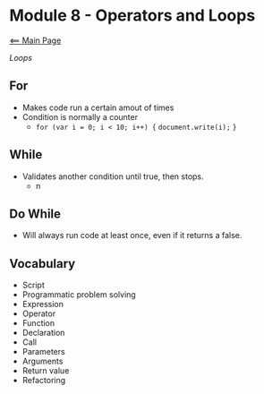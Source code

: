 # Module 8 - Operators and Loops

[<== Main Page](../README.md)

*Loops* 

## For

- Makes code run a certain amout of times
- Condition is normally a counter
  - ```for (var i = 0; i < 10; i++) {```
      ```document.write(i);```
    ```}```

## While

- Validates another condition until true, then stops.
  - n

## Do While

- Will always run code at least once, even if it returns a false.

## Vocabulary

- Script
- Programmatic problem solving
- Expression
- Operator
- Function
- Declaration
- Call
- Parameters
- Arguments
- Return value
- Refactoring
